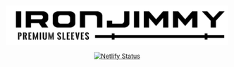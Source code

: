 <p align="center">
    <a href="https://ironjimmy.com">
        <img alt="Iron Jimmy Sleeves" src="/static/images/iron-jimmy-sleeves.png" width="750">
    </a>
</p>

<p align="center">
    <a href="https://app.netlify.com/sites/iron-jimmy/deploys">
        <img alt="Netlify Status" src="https://api.netlify.com/api/v1/badges/7b54d8d0-1c1e-4a26-82ac-725a9d99a1b7/deploy-status">
    </a>
</p>
